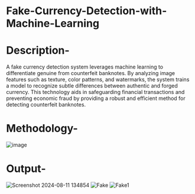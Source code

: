 # Fake-Currency-Detection-with-Machine-Learning
# Description-
A fake currency detection system leverages machine learning to differentiate genuine from counterfeit banknotes. By analyzing image features such as texture, color patterns, and watermarks, the system trains a model to recognize subtle differences between authentic and forged currency. This technology aids in safeguarding financial transactions and preventing economic fraud by providing a robust and efficient method for detecting counterfeit banknotes.
# Methodology-
![image](https://github.com/user-attachments/assets/6926e1df-fa07-4515-b033-5e414c192c0a)
# Output-
![Screenshot 2024-08-11 134854](https://github.com/user-attachments/assets/4fd04f6a-7123-46c5-ae39-d2aa717eae3a)
![Fake](https://github.com/user-attachments/assets/d3f289ad-574f-40a9-b341-3690cc041c36)
![Fake1](https://github.com/user-attachments/assets/23aded8e-1ce5-42f1-9035-f0dab665c902)
